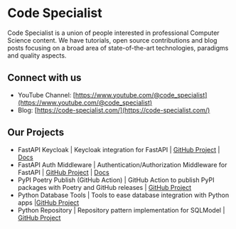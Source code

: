 # Code Specialist

Code Specialist is a union of people interested in professional Computer Science content. We have tutorials, open source contributions and blog posts focusing on a broad area of state-of-the-art technologies, paradigms and quality aspects.

## Connect with us

- YouTube Channel: [https://www.youtube.com/@code_specialist](https://www.youtube.com/@code_specialist)
- Blog: [https://code-specialist.com/](https://code-specialist.com/)

## Our Projects

- FastAPI Keycloak | Keycloak integration for FastAPI | [GitHub Project](https://github.com/code-specialist/fastapi-keycloak) | [Docs](https://fastapi-keycloak.code-specialist.com/)
- FastAPI Auth Middleware | Authentication/Authorization Middleware for FastAPI | [GitHub Project](https://github.com/code-specialist/fastapi-auth-middleware) | [Docs](https://fastapi-auth-middleware.code-specialist.com/)
- PyPI Poetry Publish (GitHub Action) | GitHub Action to publish PyPI packages with Poetry and GitHub releases | [GitHub Project](https://github.com/code-specialist/pypi-poetry-publish)
- Python Database Tools | Tools to ease database integration with Python apps |[GitHub Project](https://github.com/code-specialist/python-db-tools)
- Python Repository | Repository pattern implementation for SQLModel | [GitHub Project](https://github.com/code-specialist/python-repository)
